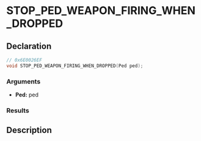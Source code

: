 # STOP_PED_WEAPON_FIRING_WHEN_DROPPED

## Declaration
```cpp
// 0x6E0026EF
void STOP_PED_WEAPON_FIRING_WHEN_DROPPED(Ped ped);
```

### Arguments
- **Ped:** ped

### Results

## Description
